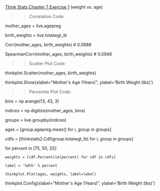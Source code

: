 [Think Stats Chapter 7 Exercise 1](http://greenteapress.com/thinkstats2/html/thinkstats2008.html#toc70) (weight vs. age)

>> Correlation Code:

mother_ages = live.agepreg

birth_weights = live.totalwgt_lb

Corr(mother_ages, birth_weights) # 0.0688

SpearmanCorr(mother_ages, birth_weights) # 0.0946

>> Scatter Plot Code:

thinkplot.Scatter(mother_ages, birth_weights)

thinkplot.Show(xlabel="Mother's Age (Years)",
               ylabel='Birth Weight (lbs)')
               
>> Percentile Plot Code:

bins = np.arange(13, 43, 3)

indices = np.digitize(mother_ages, bins)

groups = live.groupby(indices)


ages = [group.agepreg.mean() for i, group in groups]

cdfs = [thinkstats2.Cdf(group.totalwgt_lb) for i, group in groups]


for percent in [75, 50, 25]:

    weights = [cdf.Percentile(percent) for cdf in cdfs]
    
    label = '%dth' % percent
    
    thinkplot.Plot(ages, weights, label=label)
    
    
thinkplot.Config(xlabel="Mother's Age (Years)", ylabel='Birth Weight (lbs)')
